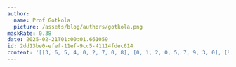 ```yaml
---
author:
  name: Prof Gotkola
  picture: /assets/blog/authors/gotkola.png
maskRate: 0.38
date: 2025-02-21T01:00:01.661059
id: 2dd13be0-efef-11ef-9cc5-41114fdec614
content: '[[3, 6, 5, 4, 0, 2, 7, 0, 8], [0, 1, 2, 0, 5, 7, 9, 3, 0], [9, 7, 8, 6, 0, 0, 5, 2, 0], [0, 0, 4, 3, 6, 0, 0, 5, 2], [2, 0, 0, 1, 4, 0, 0, 7, 0], [8, 3, 0, 2, 7, 5, 4, 0, 0], [1, 8, 7, 9, 0, 6, 0, 0, 0], [6, 4, 9, 0, 1, 0, 2, 0, 7], [5, 0, 3, 0, 8, 4, 6, 0, 1]]'
---
```

